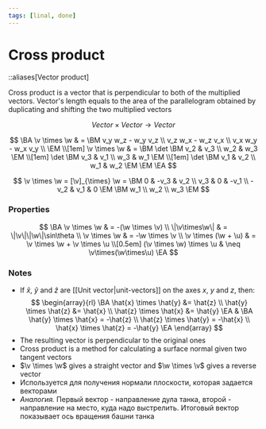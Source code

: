 ```yaml
---
tags: [linal, done]
---
```


# Cross product

::aliases[Vector product]

Cross product is a vector that is perpendicular to both of the multiplied vectors. Vector's length equals to the area of the parallelogram obtained by duplicating and shifting the two multiplied vectors

<!--
Cross product only makes sense in 3D space, using
vectors representing 3D points. It returns a vector
that is perpendicular to both of the multiplied vectors
-->

$$
	Vector \times Vector \to Vector
$$

$$
	\BA
		\v \times \w & =
		\BM
			v_y w_z - w_y v_z \\
			v_z w_x - w_z v_x \\
			v_x w_y - w_x v_y \\
		\EM
		\\[1em]
		\v \times \w & =
		\BM
			\det \BM v_2 & v_3 \\ w_2 & w_3	\EM \\[1em]
			\det \BM v_3 & v_1 \\ w_3 & w_1	\EM \\[1em]
			\det \BM v_1 & v_2 \\ w_1 & w_2	\EM
		\EM
	\EA
$$

$$
\v \times \w =
[\v]_{\times} \w =
\BM 0 & -v_3 & v_2 \\ v_3 & 0 & -v_1 \\ -v_2 & v_1 & 0 \EM
\BM w_1 \\ w_2 \\ w_3 \EM
$$

### Properties

$$
\BA
    \v \times \w & = -(\w \times \v) \\
    \|\v\times\w\| & = \|\v\|\|\w\|\sin\theta \\
    \v \times \w & = -\w \times \v \\
    \v \times (\w + \u) & = \v \times \w + \v \times \u \\[0.5em]
    (\v \times \w) \times \u & \neq \v\times(\w\times\u)
\EA
$$

### Notes

- If $\hat{x}$, $\hat{y}$ and $\hat{z}$ are [[Unit vector|unit-vectors]] on the axes $x$, $y$ and $z$, then:
  $$
  \begin{array}{rl}
      \BA
          \hat{x} \times \hat{y} &= \hat{z} \\
          \hat{y} \times \hat{z} &= \hat{x} \\
          \hat{z} \times \hat{x} &= \hat{y}
      \EA
      &
      \BA
          \hat{y} \times \hat{x} = -\hat{z} \\
          \hat{z} \times \hat{y} = -\hat{x} \\
          \hat{x} \times \hat{z} = -\hat{y}
      \EA
  \end{array}
  $$
- The resulting vector is perpendicular to the original ones
- Cross product is a method for calculating a surface normal given two tangent vectors
- $\v \times \w$ gives a straight vector and $\w \times \v$ gives a reverse vector
- Используется для получения нормали плоскости, которая задается векторами
- _Аналогия._ Первый вектор - направление дула танка, второй - направление на место, куда надо выстрелить. Итоговый вектор показывает ось вращения башни танка
